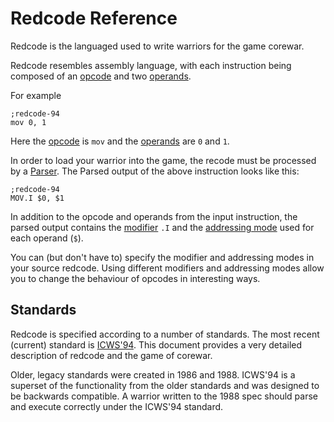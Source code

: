 # Redcode Reference

Redcode is the languaged used to write warriors for the game corewar.

Redcode resembles assembly language, with each instruction being composed of an
[opcode](opcodes) and two [operands](operands).

For example

```redcode
;redcode-94
mov 0, 1
```

Here the [opcode](opcodes) is `mov` and the [operands](operands) are `0` and
`1`.

In order to load your warrior into the game, the recode must be processed by a
[Parser](parser). The Parsed output of the above instruction looks like this:

```redcode
;redcode-94
MOV.I $0, $1
```

In addition to the opcode and operands from the input instruction, the parsed
output contains the [modifier](modifiers) `.I` and the [addressing
mode](addressing_modes) used for each operand (`$`).

You can (but don't have to) specify the modifier and addressing modes in your
source redcode. Using different modifiers and addressing modes allow you to
change the behaviour of opcodes in interesting ways.

## Standards

Redcode is specified according to a number of standards. The most recent
(current) standard is [ICWS'94](http://www.koth.org/info/icws94.html). This
document provides a very detailed description of redcode and the game of
corewar.

Older, legacy standards were created in 1986 and 1988. ICWS'94 is a superset of
the functionality from the older standards and was designed to be backwards
compatible. A warrior written to the 1988 spec should parse and execute
correctly under the ICWS'94 standard.

